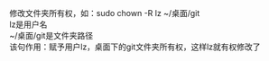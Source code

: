 修改文件夹所有权，如：sudo chown -R lz ~/桌面/git  
lz是用户名  
~/桌面/git是文件夹路径  
该句作用：赋予用户lz，桌面下的git文件夹所有权，这样lz就有权修改了